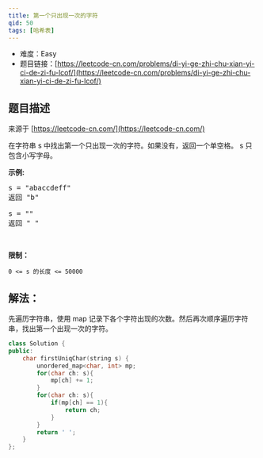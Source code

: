```yaml
---
title: 第一个只出现一次的字符
qid: 50
tags: [哈希表]
---
```



- 难度：Easy
- 题目链接：[https://leetcode-cn.com/problems/di-yi-ge-zhi-chu-xian-yi-ci-de-zi-fu-lcof/](https://leetcode-cn.com/problems/di-yi-ge-zhi-chu-xian-yi-ci-de-zi-fu-lcof/)


## 题目描述

来源于 [https://leetcode-cn.com/](https://leetcode-cn.com/)

<p>在字符串 s 中找出第一个只出现一次的字符。如果没有，返回一个单空格。 s 只包含小写字母。</p>

<p><strong>示例:</strong></p>

<pre>s = &quot;abaccdeff&quot;
返回 &quot;b&quot;

s = &quot;&quot; 
返回 &quot; &quot;
</pre>

<p>&nbsp;</p>

<p><strong>限制：</strong></p>

<p><code>0 &lt;= s 的长度 &lt;= 50000</code></p>


## 解法：

先遍历字符串，使用 map 记录下各个字符出现的次数。然后再次顺序遍历字符串，找出第一个出现一次的字符。

```c++
class Solution {
public:
    char firstUniqChar(string s) {
        unordered_map<char, int> mp;
        for(char ch: s){
            mp[ch] += 1;
        }
        for(char ch: s){
            if(mp[ch] == 1){
                return ch;
            }
        }
        return ' ';
    }
};
```